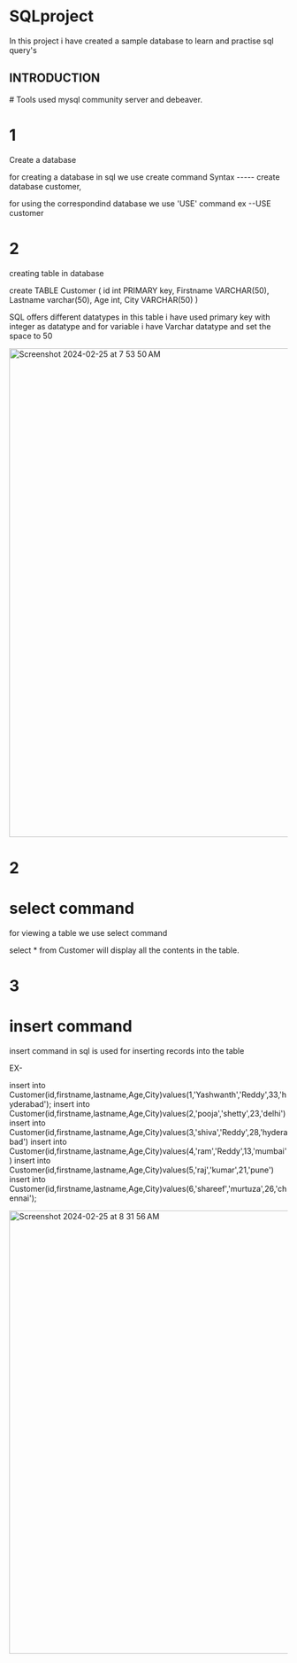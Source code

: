 <h1> SQLproject</h1>
In this project i have created a sample database to learn and practise sql query's

<h2>INTRODUCTION</h2> 
# Tools used  mysql community server and debeaver. 


<h1>1</h1> Create a database 

for creating a database in sql we use create command 
Syntax ----- create database customer,

for using the correspondind database we use 'USE' command 
ex --USE customer 

<h1>2</h1> creating table in database
 
create TABLE Customer
(
id int PRIMARY key,
Firstname VARCHAR(50),
Lastname varchar(50),
Age int,
City VARCHAR(50)
)

SQL offers different datatypes 
in this table i have used primary key with integer  as datatype
and for variable i have Varchar datatype and set the space to 50 

<img width="883" alt="Screenshot 2024-02-25 at 7 53 50 AM" src="https://github.com/yashmanje/SQLproject/assets/151402001/51efe4b3-176d-4682-a749-b8eb2190b073">


<h1>2</h1> <H1> select command </H1>

for viewing a table we use select command 

select * from Customer will display all the contents in the table.


<h1>3</h1>  <h1> insert command</h1>

insert command in sql is used for inserting records into the table 

EX-

insert into Customer(id,firstname,lastname,Age,City)values(1,'Yashwanth','Reddy',33,'hyderabad');
insert into Customer(id,firstname,lastname,Age,City)values(2,'pooja','shetty',23,'delhi')
insert into Customer(id,firstname,lastname,Age,City)values(3,'shiva','Reddy',28,'hyderabad')
insert into Customer(id,firstname,lastname,Age,City)values(4,'ram','Reddy',13,'mumbai')
insert into Customer(id,firstname,lastname,Age,City)values(5,'raj','kumar',21,'pune')
insert into Customer(id,firstname,lastname,Age,City)values(6,'shareef','murtuza',26,'chennai');

<img width="801" alt="Screenshot 2024-02-25 at 8 31 56 AM" src="https://github.com/yashmanje/SQLproject/assets/151402001/6db3ef79-1998-40d7-afc4-139f937c7b10">








